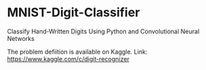 # MNIST-Digit-Classifier
Classify Hand-Written Digits Using Python and Convolutional Neural Networks

The problem defiition is available on Kaggle.
Link: https://www.kaggle.com/c/digit-recognizer



